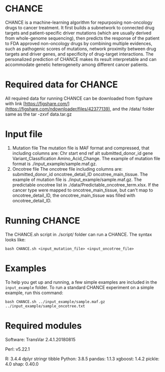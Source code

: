 CHANCE
===
CHANCE is a machine-learning algorithm for repurposing non-oncology drugs to cancer treatment. It first builds a subnetwork to connected drug targets and patient-specific driver mutations (which are usually derived from whole-genome sequencing), then predicts the response of the patient to FDA approved non-oncology drugs by combining multiple evidences, such as pathogenic scores of mutations, network proximity between drug targets and driver genes, and specificity of drug-target interactions. The personalized prediction of CHANCE makes its result  interpretable and can accommodate genetic heterogeneity among different cancer patients.


Required data for CHANCE
===
All required data for running CHANCE can be downloaded from figshare with link [https://figshare.com/](https://figshare.com/ndownloader/files/42377139), and the /data/ folder same as 
    the tar -zxvf data.tar.gz
    
Input file
===
1. Mutation file
    The mutation file is MAF format and compressed, that including columns are: Chr start  end   ref    alt submitted_donor_id    gene  Variant_Classification  Amino_Acid_Change. The example of mutation file format is ./input_example/sample.maf.gz.
2. Oncotree file
    The oncotree file including columns are: submitted_donor_id	oncotree_detail_ID	oncotree_main_tissue. The example of mutation file is ./input_example/sample.maf.gz. The predictable oncotree list in ./data/Predictable_oncotree_term.xlsx. If the cancer type were mapped to oncotree_main_tissue, but can't map to oncotree_detail_ID, the oncotree_main_tissue was filled with oncotree_detail_ID.


Running CHANCE
===
The CHANCE.sh script in ./script/ folder can run a CHANCE. The syntax looks like: 

    bash CHANCE.sh <input_mutation_file> <input_oncotree_file>

Examples
===
To help you get up and running, a few simple examples are included in the `input_example` folder.
To run a standard CHANCE experiment on a simple example, run this command:

    bash CHANCE.sh ../input_example/sample.maf.gz ../input_example/sample_oncotree.txt


Required modules
===
Software: TransVar 2.4.1.20180815

Perl: v5.22.1
    
R: 3.4.4
    dplyr
    stringr
    tibble
Python: 3.8.5
    pandas: 1.1.3
    xgboost: 1.4.2
    pickle: 4.0
    shap: 0.40.0
